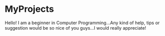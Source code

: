 # MyProjects
Hello! I am a beginner in Computer Programming...Any kind of help, tips or suggestion would be so nice of you guys...I would really appreciate!
